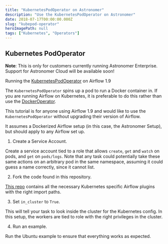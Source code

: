 ```yaml
---
title: "KubernetesPodOperator on Astronomer"
description: "Use the KubernetesPodOperator on Astronomer"
date: 2018-07-17T00:00:00.000Z
slug: "kubepod-operator"
heroImagePath: null
tags: ["Kubernetes", "Operators"]
---
```

<!-- markdownlint-disable-file -->
## Kubernetes PodOperator

**Note**: This is only for customers currently running Astronomer Enterprise. Support for Astronomer Cloud will be available soon!

Running the [KubernetesPodOperator](https://registry.astronomer.io/providers/kubernetes/modules/kubernetespodoperator) on Airflow 1.9

The `KubernetesPodOperator` spins up a pod to run a Docker container in. If you are running Airflow on Kubernetes, it is preferable to do this rather than use the [DockerOperator](https://registry.astronomer.io/providers/docker/modules/dockeroperator).

This tutorial is for anyone using Airflow 1.9 and would like to use the `KubernetesPodOperator` without upgrading their version of Airflow.

It assumes a Dockerized Airflow setup (in this case, the Astronomer Setup), but should apply to any Airflow set up.


1. Create a Service Account.

Create a service account tied to a role that allows `create`, `get` and `watch` on pods, and `get` on `pods/logs`. Note that any task could potentially take these same actions on an arbitrary pod in the same namespace, assuming it could guess a name correctly, since it cannot list.

2. Fork the code found in this repository.

[This repo](https://github.com/airflow-plugins/example_kubernetes_pod) contains all the necessary Kubernetes specific Airflow plugins with the right import paths.

3. Set `in_cluster` to `True`.

This will tell your task to look inside the cluster for the Kubernetes config. In this setup, the workers are tied to role with the right privileges in the cluster.

4. Run an example.

Run the Ubuntu example to ensure that everything works as expected.
